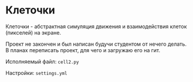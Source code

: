 # Клеточки

Клеточки - абстрактная симуляция движения и взаимодействия клеток (пикселей) на экране.

Проект не закончен и был написан будучи студентом от нечего делать.
В планах переписать проект, для чего и загружаю его на гит.

Исполняемый файл: `cell2.py`

Настройки: `settings.yml`
